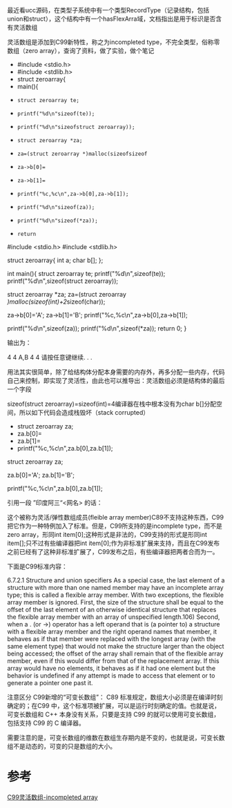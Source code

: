 最近看ucc源码，在类型子系统中有一个类型RecordType（记录结构，包括union和struct），这个结构中有一个hasFlexArra域，文档指出是用于标识是否含有灵活数组

灵活数组是添加到C99新特性，称之为incompleted type，不完全类型，俗称零数组（zero array），查询了资料，做了实验，做个笔记

- #include <stdio.h>
- #include <stdlib.h>
- struct zeroarray{
-  main(){
-     struct zeroarray te;
-     printf("%d\n"sizeof(te));
-     printf("%d\n"sizeofstruct zeroarray));
-     struct zeroarray *za;
-     za=(struct zeroarray *)malloc(sizeofsizeof
-     za->b[0]=
-     za->b[1]=
-     printf("%c,%c\n",za->b[0],za->b[1]);
-     printf("%d\n"sizeof(za));
-     printf("%d\n"sizeof(*za));
-     return

#include <stdio.h>
#include <stdlib.h>

struct zeroarray{
int a;
char b[];
};

int main(){
struct zeroarray te;
printf("%d\n",sizeof(te));
printf("%d\n",sizeof(struct zeroarray));

struct zeroarray *za;
za=(struct zeroarray *)malloc(sizeof(int)+2*sizeof(char));

za->b[0]='A';
za->b[1]='B';
printf("%c,%c\n",za->b[0],za->b[1]);

printf("%d\n",sizeof(za));
printf("%d\n",sizeof(*za));
return 0;
}

输出为：

4
4
A,B
4
4
请按任意键继续. . .

用法其实很简单，除了给结构体分配本身需要的内存外，再多分配一些内存，代码自己来控制，即实现了灵活性，由此也可以推导出：灵活数组必须是结构体的最后一个字段

sizeof(struct zeroarray)=sizeof(int)=4编译器在栈中根本没有为char b[]分配空间，所以如下代码会造成栈毁坏（stack corrupted）

- struct zeroarray za;
- za.b[0]=
- za.b[1]=
- printf("%c,%c\n",za.b[0],za.b[1]);

struct zeroarray za;

za.b[0]='A';
za.b[1]='B';

printf("%c,%c\n",za.b[0],za.b[1]);

引用一段 ”印度阿三“<网名> 的话：

这个被称为灵活/弹性数组成员(fleible array member)C89不支持这种东西，C99把它作为一种特例加入了标准。但是，C99所支持的是incomplete type，而不是zero array，形同int item[0];这种形式是非法的，C99支持的形式是形同int item[];只不过有些编译器把int item[0];作为非标准扩展来支持，而且在C99发布之前已经有了这种非标准扩展了，C99发布之后，有些编译器把两者合而为一。

下面是C99标准内容：

6.7.2.1 Structure and union specifiers
    As a special case, the last element of a structure with more than one named member may have an incomplete array type; this is called a flexible array member. With two exceptions, the flexible array member is ignored. First, the size of the structure shall be equal to the offset of the last element of an otherwise identical structure that replaces the flexible array member with an array of unspecified length.106) Second, when a . (or ->) operator has a left operand that is (a pointer to) a structure with a flexible array member and the right operand names that member, it behaves as if that member were replaced with the longest array (with the same element type) that would not make the structure larger than the object being accessed; the offset of the array shall remain that of the flexible array member, even if this would differ from that of the replacement array. If this array would have no elements, it behaves as if it had one element but the behavior is undefined if any attempt is made to access that element or to generate a pointer one past it.

注意区分 C99新增的“可变长数组”：
C89 标准规定，数组大小必须是在编译时刻确定的；在C99 中，这个标准项被扩展，可以是运行时刻确定的值。也就是说， 可变长数组和 C++ 本身没有关系，只要是支持 C99 的就可以使用可变长数组，包括支持 C99 的 C 编译器。

需要注意的是，可变长数组的维数在数组生存期内是不变的，也就是说，可变长数组不是动态的，可变的只是数组的大小。

# 参考

[C99灵活数组-incompleted array](http://blog.csdn.net/zhccl/article/details/7837330)
